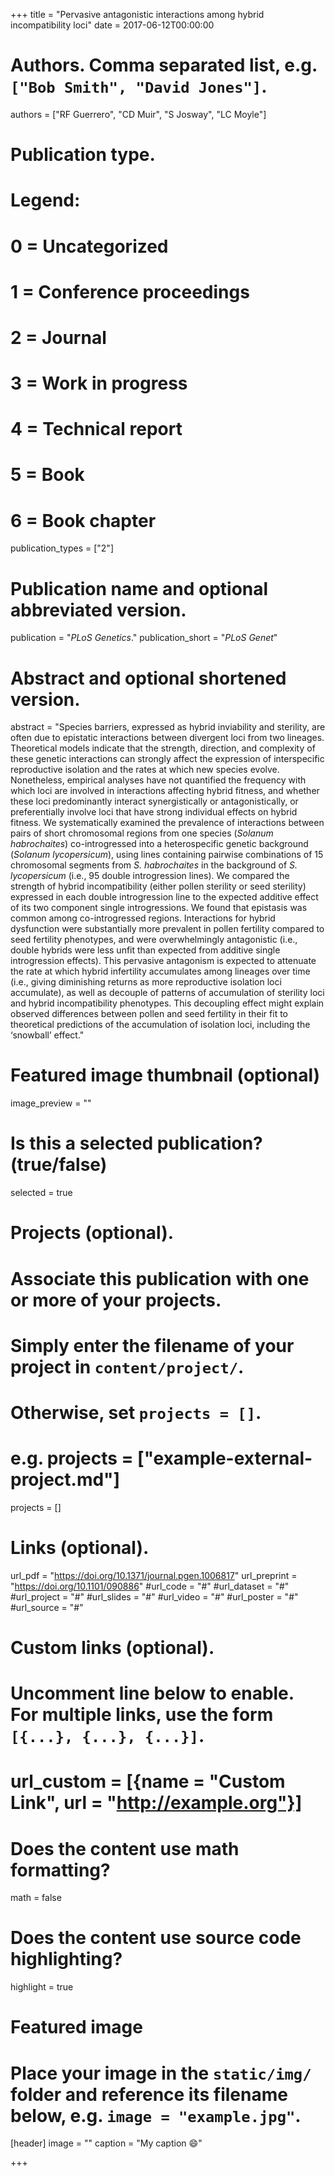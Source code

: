 +++
title = "Pervasive antagonistic interactions among hybrid incompatibility loci"
date = 2017-06-12T00:00:00

# Authors. Comma separated list, e.g. `["Bob Smith", "David Jones"]`.
authors = ["RF Guerrero", "CD Muir", "S Josway", "LC Moyle"]

# Publication type.
# Legend:
# 0 = Uncategorized
# 1 = Conference proceedings
# 2 = Journal
# 3 = Work in progress
# 4 = Technical report
# 5 = Book
# 6 = Book chapter
publication_types = ["2"]

# Publication name and optional abbreviated version.
publication = "*PLoS Genetics*."
publication_short = "*PLoS Genet*"

# Abstract and optional shortened version.
abstract = "Species barriers, expressed as hybrid inviability and sterility, are often due to epistatic interactions between divergent loci from two lineages. Theoretical models indicate that the strength, direction, and complexity of these genetic interactions can strongly affect the expression of interspecific reproductive isolation and the rates at which new species evolve. Nonetheless, empirical analyses have not quantified the frequency with which loci are involved in interactions affecting hybrid fitness, and whether these loci predominantly interact synergistically or antagonistically, or preferentially involve loci that have strong individual effects on hybrid fitness. We systematically examined the prevalence of interactions between pairs of short chromosomal regions from one species (*Solanum habrochaites*) co-introgressed into a heterospecific genetic background (*Solanum lycopersicum*), using lines containing pairwise combinations of 15 chromosomal segments from *S. habrochaites* in the background of *S. lycopersicum* (i.e., 95 double introgression lines). We compared the strength of hybrid incompatibility (either pollen sterility or seed sterility) expressed in each double introgression line to the expected additive effect of its two component single introgressions. We found that epistasis was common among co-introgressed regions. Interactions for hybrid dysfunction were substantially more prevalent in pollen fertility compared to seed fertility phenotypes, and were overwhelmingly antagonistic (i.e., double hybrids were less unfit than expected from additive single introgression effects). This pervasive antagonism is expected to attenuate the rate at which hybrid infertility accumulates among lineages over time (i.e., giving diminishing returns as more reproductive isolation loci accumulate), as well as decouple of patterns of accumulation of sterility loci and hybrid incompatibility phenotypes. This decoupling effect might explain observed differences between pollen and seed fertility in their fit to theoretical predictions of the accumulation of isolation loci, including the ‘snowball’ effect."

# Featured image thumbnail (optional)
image_preview = ""

# Is this a selected publication? (true/false)
selected = true

# Projects (optional).
#   Associate this publication with one or more of your projects.
#   Simply enter the filename of your project in `content/project/`.
#   Otherwise, set `projects = []`.
#   e.g. projects = ["example-external-project.md"]
projects = []

# Links (optional).
url_pdf = "https://doi.org/10.1371/journal.pgen.1006817"
url_preprint = "https://doi.org/10.1101/090886"
#url_code = "#"
#url_dataset = "#"
#url_project = "#"
#url_slides = "#"
#url_video = "#"
#url_poster = "#"
#url_source = "#"

# Custom links (optional).
#   Uncomment line below to enable. For multiple links, use the form `[{...}, {...}, {...}]`.
# url_custom = [{name = "Custom Link", url = "http://example.org"}]

# Does the content use math formatting?
math = false

# Does the content use source code highlighting?
highlight = true

# Featured image
# Place your image in the `static/img/` folder and reference its filename below, e.g. `image = "example.jpg"`.
[header]
image = ""
caption = "My caption :smile:"

+++
